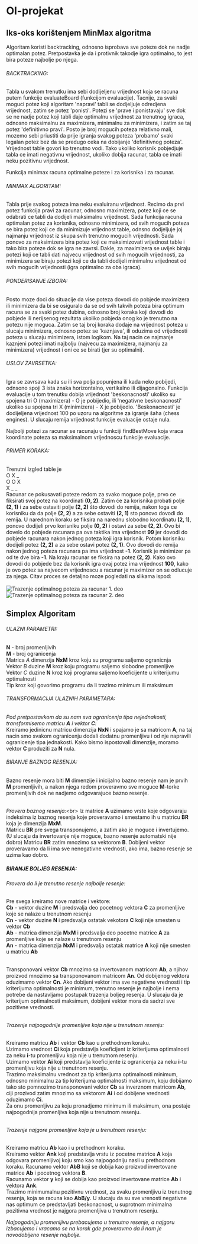 # OI-projekat

## Iks-oks korištenjem MinMax algoritma

Algoritam koristi backtracking, odnosno isprobava sve poteze dok ne nadje optimalan potez.
Pretpostavka je da i protivnik takodje igra optimalno, to jest bira poteze najbolje po njega.

###### BACKTRACKING:
Tabla u svakom trenutku ima sebi dodijeljenu vrijednost koja se racuna putem funkcije evaluateBoard (funkcijom evaluacije).
Tacnije, za svaki moguci potez koji algoritam 'napravi' tabli se dodjeljuje odredjena vrijednost, zatim se potez 'ponisti'.
Potezi se 'prave i ponistavaju' sve dok se ne nadje potez koji tabli daje optimalnu vrijednost za trenutnog 
igraca, odnosno maksimalnu za maximizera, minimalnu za minimizera, i zatim se taj potez 'definitivno pravi'. 
Posto je broj mogucih poteza relativno mali, mozemo sebi priustiti da prije igranja svakog poteza 'probamo' svaki legalan potez
bez da se predugo ceka na dobijanje 'definitivnog poteza'. 
Vrijednost table govori ko trenutno vodi. Tako ukoliko korisnik pobjedjuje tabla ce imati negativnu vrijednost, ukoliko dobija racunar, tabla ce imati neku pozitivnu vrijednost.

Funkcija minimax racuna optimalne poteze i za korisnika i za racunar. 

###### MINMAX ALGORITAM: 
Tabla prije svakog poteza ima neku evaluiranu vrijednost. 
Recimo da prvi potez funkcija pravi za racunar, odnosno maximizera, potez koji ce se odabrati ce tabli da dodijeli maksimalnu vrijednost. Sada funkcija racuna optimalan potez za korisnika, odnosno minimizera, od svih mogucih poteza se bira potez koji ce da minimizuje vrijednost table, odnsno dodjeljuje joj najmanju vrijednost iz skupa svih trenutno mogucih vrijednosti. 
Sada ponovo za maksimizera bira potez koji ce maksimizovati vrijednost table i tako bira poteze dok se igra ne zavrsi.
Dakle, za maximizera se uvijek biraju potezi koji ce tabli dati najvecu vrijednost od svih mogucih vrijednosti, za minimizera
se biraju potezi koji ce da tabli dodijeli minimalnu vrijednost od svih mogucih vrijednosti (igra optimalno za oba igraca).

###### PONDERISANJE IZBORA:
Posto moze doci do situacije da vise poteza dovodi do pobjede maximizera ili minimizera da bi se osiguralo da se od svih
takvih poteza bira optimum racuna se za svaki potez dubina, odnosno broj koraka koji dovodi do pobjede ili nerijsenog rezultata ukoliko pobjeda onog ko je trenutno na potezu nije moguca. 
Zatim se taj broj koraka dodaje na vrijednost poteza u slucaju minimizera, odnosno potez se 'kaznjava', ili oduzima
od vrijednosti poteza u slucaju minimizera, istom logikom. Na taj nacin ce najmanje kaznjeni potezi imati najbolju
(najvecu za maximizera, najmanju za minimizera) vrijednost i oni ce se birati (jer su optimalni).

###### USLOV ZAVRSETKA:
Igra se zavrsava kada su ili sva polja popunjena ili kada neko pobijedi, odnsono spoji 3 ista znaka horizontalno,
vertikalno ili dijagonalno. Funkcija evaluacije u tom trenutku dobija vrijednost 'beskonacnosti' ukoliko su spojena 
tri O (maximizera) - O je pobijedio, ili 'negativne beskonacnosti' ukoliko su spojena tri X (minimizera) - X je pobijedio.
'Beskonacnosti' je dodijeljena vrijednost 100 po uzoru na algoritme za igranje šaha (chess engines).
U slucaju remija vrijednost funkcije evaluacije ostaje nula.

Najbolji potezi za racunar se racunaju u funkciji findBestMove koja vraca koordinate poteza sa maksimalnom
vrijednoscu funkcije evaluacije. 

###### PRIMER KORAKA:
Trenutni izgled table je <br/>
    O X _<br/>
    O O X<br/>
    X _ _<br/>
Racunar ce pokusavati poteze redom za svako moguce polje, prvo ce fiksirati svoj potez na koordinati **(0, 2)**.
Zatim će za korisnika probati polje **(2, 1)** i za sebe ostaviti polje **(2, 2)** što dovodi do remija, nakon toga ce
korisniku da da polje **(2, 2)** a za sebe ostaviti **(2, 1)** sto ponovo dovodi do remija. 
U narednom koraku se fiksira na narednu slobodno koordinatu **(2, 1)**, ponovo dodijeli prvo korisniku polje **(0, 2)** 
i ostavi za sebe **(2, 2)**. Ovo bi dovelo do pobjede racunara pa ova taktika ima vrijednost **99** jer dovodi do pobjede racunara
nakon jednog poteza koji igra korisnik. Potom korisniku dodijeli potez **(2, 2)** a za sebe ostavi potez **(2, 1)**. Ovo dovodi do remija nakon jednog poteza racunara pa ima vrijednost **-1**. Korisnik je minimizer pa od te dve bira **-1**. 
Na kraju racunar se fiksira na potez **(2, 2)**. Kako ovo dovodi do pobjede bez da korisnik igra ovaj potez ima vrijednost **100**, kako je ovo potez sa najvecom vrijednoscu a racunar je maximizer on se odlucuje za njega.
Citav proces se detaljno moze pogledati na slikama ispod:<br/><br/>
![Trazenje optimalnog poteza za racunar 1. deo](ttt1.jpg)
![Trazenje optimalnog poteza za racunar 2. deo](ttt2.jpg)


## Simplex Algoritam

###### ULAZNI PARAMETRI:
**N** - broj promenljivih<br/>
**M** - broj ogranicenja<br/>
Matrica *A* dimenzija **NxM** kroz koju su programu saljemo ogranicnja<br/>
Vektor *B* duzine **M** kroz koju programu saljemo slobodne promenljive<br/>
Vektor *C* duzine **N** kroz koji programu saljemo koeficijente u kriterijumu optimalnosti<br/>
Tip kroz koji govorimo programu da li trazimo minimum ili maksimum<br/>

###### TRANSFORMACIJA ULAZNIH PARAMETARA:

*Pod pretpostavkom da su nam sva ogranicenja tipa nejednakosti, transformisemo matricu **A** i vektor **C**:*<br/>
Kreiramo jedinicnu matricu dimenzija **NxN** i spajamo je sa matricom **A**, na taj nacin smo svakom ogranicenju dodali dodatnu promenljivu i od nje napravili ogranicenje tipa jednakosti. Kako bismo ispostovali dimenzije, moramo vektor **C** produziti za **N** nula.

###### BIRANJE BAZNOG RESENJA:

Bazno resenje mora biti **M** dimenzije i inicijalno bazno resenje nam je prvih **M** promenljivih, a nakon njega redom proveravmo sve moguce **M**-torke promenljivih dok ne nadjemo odgovarajuce bazno resenje. <br/><br/>

*Provera baznog resenja:*<br\>
Iz matrice **A** uzimamo vrste koje odgovaraju indeksima iz baznog resenja koje proveravamo i smestamo ih u matricu **BR** koja je dimenzija **MxM**.<br/>
Matricu **BR** pre svega transponujemo, a zatim ako je moguce i invertujemo. (U slucaju da invertovanje nije moguce, bazno resenje automatski nije dobro) 
Matricu **BR** zatim mnozimo sa vektorom **B**. Dobijeni vektor proveravamo da li ima sve nenegativne vrednosti, ako ima, bazno resenje se uzima kao dobro.

##### BIRANJE BOLJEG RESENJA:

*Provera da li je trenutno resenje najbolje resenje:*<br/><br/>

Pre svega kreiramo nove matrice i vektore:<br/>
**Cb** - vektor duzine **M** i predsvalja deo pocetnog vektora **C** za promenljive koje se nalaze u trenutnom resenju<br/>
**Cn** - vektor duzine **N** i predsvalja ostatak vekotora **C** koji nije smesten u vektor **Cb**<br/>
**Ab** - matrica dimenzija **MxM** i predsvalja deo pocetne matrice **A** za promenljive koje se nalaze u trenutnom resenju<br/>
**An** - matrica dimenzija **NxM** i predsvalja ostatak matrice **A** koji nije smesten u matricu **Ab**<br/><br/>

Transponovani vektor **Cb** mnozimo sa invertovanom matricom **Ab**, a njihov proizvod mnozimo sa transponovanom matricom **An**. Od dobijenog vektora oduzimamo vektor **Cn**.
Ako dobijeni vektor ima sve negativne vrednosti i tip kriterijuma optimalnosti je minimum, trenutno resenje je najbolje i nema potrebe da nastavljamo postupak trazenja boljeg resenja. U slucaju da je kriterijum optimalnosti maksimum, dobijeni vektor mora da sadrzi sve pozitivne vrednosti.<br/><br/>

*Trazenje najpogodnije promenljive koja nije u trenutnom resenju:*<br/><br/>

Kreiramo matricu **Ab** i vektor **Cb** kao u prethodnom koraku.<br/>
Uzimamo vrednost **Ci** koja predstavlja koeficijent iz kriterijuma optimalnosti za neku **i**-tu promenljivu koja nije u trenutnom resenju.<br/>
Uzimamo vektor **Ai** koji predstavlja koeficijente iz ogranicenja za neku **i**-tu promenljivu koja nije u trenutnom resenju.<br/>
Trazimo maksimalnu vrednost za tip kriterijuma optimalnosti minimum, odnosno minimalnu za tip kriterijuma optimalnosti maksimum, koju dobijamo tako sto pomnozimo transponovani vektor **Cb** sa inverznom matricom **Ab**, ciji prozivod zatim mnozimo sa vektorom **Ai** i od dobijene vrednosti oduzimamo **Ci**.<br/>
Za onu promenljivu za koju pronadjemo minimum ili maksimum, ona postaje najpogodnija promenljiva koja nije u trenutnom resenju.<br/><br/>

*Trazenje najgore promenljive koja je u trenutnom resenju:*<br/><br/>

Kreiramo matricu **Ab** kao i u prethodnom koraku.<br/>
Kreiramo vektor **Ank** koji predstavlja vrstu iz pocetne matrice **A** koja odgovara promenljivoj koju smo kao najpogodniju nasli u prethodnom koraku.
Racunamo vektor **AbB** koji se dobija kao proizvod invertovane matrice **Ab** i pocetnog vektora **B**.<br/>
Racunamo vektor **y** koji se dobija kao proizvod invertovane matrice **Ab** i vektora **Ank**.<br/>
Trazimo minimumalnu pozitivnu vrednost, za svaku promenljivu iz trenutnog resenja, koja se racuna kao **AbB/y**.
U slucaju da su sve vrenosti negativne nas optimum ce predstavljati beskonacnost, u suprotnom minimalna pozitivna vrednost je najgora promenljiva u trenutnom resenju.

*Najpogodniju promenljivu prebacujemo u trenutno resenje, a najgoru izbacujemo i vracamo se na korak gde proveravmo da li nam je novodobijeno resenje najbolje.*







